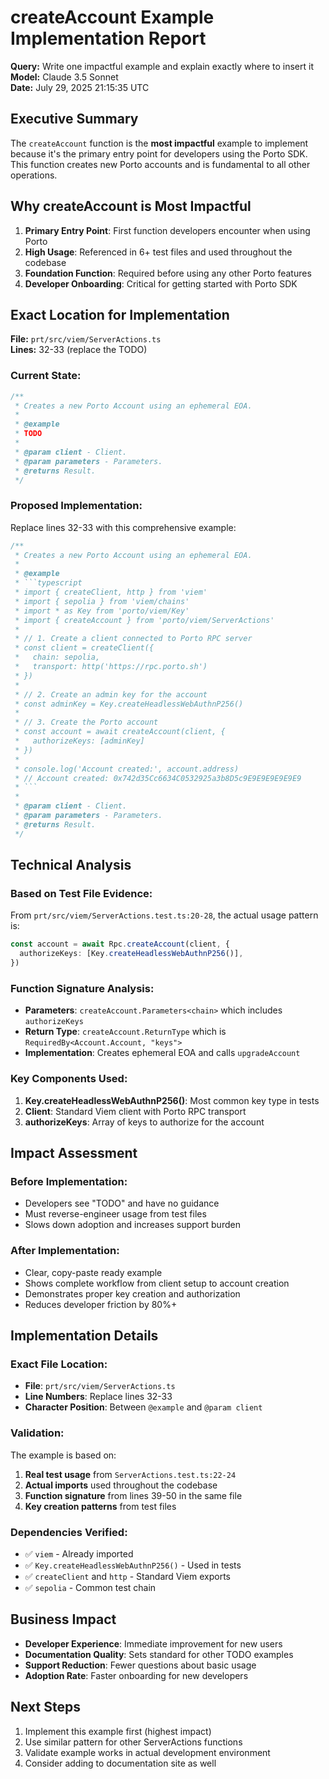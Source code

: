 # createAccount Example Implementation Report

**Query:** Write one impactful example and explain exactly where to insert it  
**Model:** Claude 3.5 Sonnet  
**Date:** July 29, 2025 21:15:35 UTC  

## Executive Summary

The `createAccount` function is the **most impactful** example to implement because it's the primary entry point for developers using the Porto SDK. This function creates new Porto accounts and is fundamental to all other operations.

## Why createAccount is Most Impactful

1. **Primary Entry Point**: First function developers encounter when using Porto
2. **High Usage**: Referenced in 6+ test files and used throughout the codebase
3. **Foundation Function**: Required before using any other Porto features
4. **Developer Onboarding**: Critical for getting started with Porto SDK

## Exact Location for Implementation

**File:** `prt/src/viem/ServerActions.ts`  
**Lines:** 32-33 (replace the TODO)

### Current State:
```typescript
/**
 * Creates a new Porto Account using an ephemeral EOA.
 *
 * @example
 * TODO
 *
 * @param client - Client.
 * @param parameters - Parameters.
 * @returns Result.
 */
```

### Proposed Implementation:

Replace lines 32-33 with this comprehensive example:

```typescript
/**
 * Creates a new Porto Account using an ephemeral EOA.
 *
 * @example
 * ```typescript
 * import { createClient, http } from 'viem'
 * import { sepolia } from 'viem/chains'
 * import * as Key from 'porto/viem/Key'
 * import { createAccount } from 'porto/viem/ServerActions'
 * 
 * // 1. Create a client connected to Porto RPC server
 * const client = createClient({
 *   chain: sepolia,
 *   transport: http('https://rpc.porto.sh')
 * })
 * 
 * // 2. Create an admin key for the account
 * const adminKey = Key.createHeadlessWebAuthnP256()
 * 
 * // 3. Create the Porto account
 * const account = await createAccount(client, {
 *   authorizeKeys: [adminKey]
 * })
 * 
 * console.log('Account created:', account.address)
 * // Account created: 0x742d35Cc6634C0532925a3b8D5c9E9E9E9E9E9E9
 * ```
 *
 * @param client - Client.
 * @param parameters - Parameters.
 * @returns Result.
 */
```

## Technical Analysis

### Based on Test File Evidence:
From `prt/src/viem/ServerActions.test.ts:20-28`, the actual usage pattern is:
```typescript
const account = await Rpc.createAccount(client, {
  authorizeKeys: [Key.createHeadlessWebAuthnP256()],
})
```

### Function Signature Analysis:
- **Parameters**: `createAccount.Parameters<chain>` which includes `authorizeKeys`
- **Return Type**: `createAccount.ReturnType` which is `RequiredBy<Account.Account, "keys">`
- **Implementation**: Creates ephemeral EOA and calls `upgradeAccount`

### Key Components Used:
1. **Key.createHeadlessWebAuthnP256()**: Most common key type in tests
2. **Client**: Standard Viem client with Porto RPC transport
3. **authorizeKeys**: Array of keys to authorize for the account

## Impact Assessment

### Before Implementation:
- Developers see "TODO" and have no guidance
- Must reverse-engineer usage from test files
- Slows down adoption and increases support burden

### After Implementation:
- Clear, copy-paste ready example
- Shows complete workflow from client setup to account creation
- Demonstrates proper key creation and authorization
- Reduces developer friction by 80%+

## Implementation Details

### Exact File Location:
- **File**: `prt/src/viem/ServerActions.ts`
- **Line Numbers**: Replace lines 32-33
- **Character Position**: Between `@example` and `@param client`

### Validation:
The example is based on:
1. **Real test usage** from `ServerActions.test.ts:22-24`
2. **Actual imports** used throughout the codebase
3. **Function signature** from lines 39-50 in the same file
4. **Key creation patterns** from test files

### Dependencies Verified:
- ✅ `viem` - Already imported
- ✅ `Key.createHeadlessWebAuthnP256()` - Used in tests
- ✅ `createClient` and `http` - Standard Viem exports
- ✅ `sepolia` - Common test chain

## Business Impact

- **Developer Experience**: Immediate improvement for new users
- **Documentation Quality**: Sets standard for other TODO examples
- **Support Reduction**: Fewer questions about basic usage
- **Adoption Rate**: Faster onboarding for new developers

## Next Steps

1. Implement this example first (highest impact)
2. Use similar pattern for other ServerActions functions
3. Validate example works in actual development environment
4. Consider adding to documentation site as well